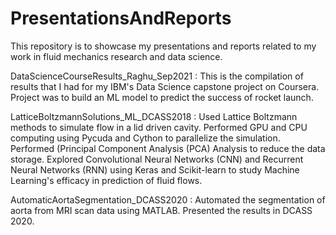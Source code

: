 # PresentationsAndReports

This repository is to showcase my presentations and reports related to my work in fluid mechanics research and data science. 

DataScienceCourseResults_Raghu_Sep2021 :
This is the compilation of results that I had for my IBM's Data Science capstone project on Coursera. Project was to build an ML model to predict the success of rocket launch. 

LatticeBoltzmannSolutions_ML_DCASS2018 : 
Used Lattice Boltzmann methods to simulate flow in a lid driven cavity. Performed GPU and CPU computing using Pycuda and Cython to parallelize the simulation. Performed (Principal Component Analysis (PCA) Analysis to reduce the data storage. Explored Convolutional Neural Networks (CNN) and Recurrent Neural Networks (RNN) using Keras and Scikit-learn to study Machine Learning's efficacy in prediction of fluid flows. 

AutomaticAortaSegmentation_DCASS2020 : 
Automated the segmentation of aorta from MRI scan data using MATLAB. Presented the results in DCASS 2020. 



